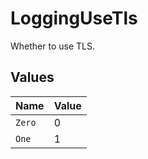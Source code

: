 # LoggingUseTls

Whether to use TLS.


## Values

| Name   | Value  |
| ------ | ------ |
| `Zero` | 0      |
| `One`  | 1      |